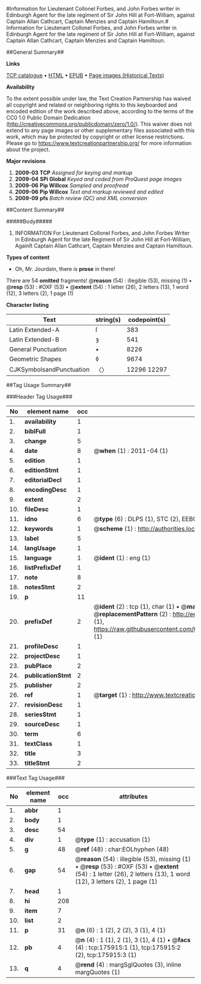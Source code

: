 #Information for Lieutenant Collonel Forbes, and John Forbes writer in Edinburgh Agent for the late regiment of Sir John Hill at Fort-William, against Captain Allan Cathcart, Captain Menzies and Captain Hamiltoun.#
Information for Lieutenant Collonel Forbes, and John Forbes writer in Edinburgh Agent for the late regiment of Sir John Hill at Fort-William, against Captain Allan Cathcart, Captain Menzies and Captain Hamiltoun.

##General Summary##

**Links**

[TCP catalogue](http://www.ota.ox.ac.uk/tcp/)  • 
[HTML](http://tei.it.ox.ac.uk/tcp/Texts-HTML/free/B03/B03780.html)  • 
[EPUB](http://tei.it.ox.ac.uk/tcp/Texts-EPUB/free/B03/B03780.epub) • 
[Page images (Historical Texts)](https://historicaltexts.jisc.ac.uk/eebo-52614712e)

**Availability**

To the extent possible under law, the Text Creation Partnership has waived all copyright and related or neighboring rights to this keyboarded and encoded edition of the work described above, according to the terms of the CC0 1.0 Public Domain Dedication (http://creativecommons.org/publicdomain/zero/1.0/). This waiver does not extend to any page images or other supplementary files associated with this work, which may be protected by copyright or other license restrictions. Please go to https://www.textcreationpartnership.org/ for more information about the project.

**Major revisions**

1. __2009-03__ __TCP__ *Assigned for keying and markup*
1. __2009-04__ __SPi Global__ *Keyed and coded from ProQuest page images*
1. __2009-06__ __Pip Willcox__ *Sampled and proofread*
1. __2009-06__ __Pip Willcox__ *Text and markup reviewed and edited*
1. __2009-09__ __pfs__ *Batch review (QC) and XML conversion*

##Content Summary##

#####Body#####

1. INFORMATION For Lieutenant Collonel Forbes, and John Forbes Writer in Edinburgh Agent for the late Regiment of Sir John Hill at Fort-William, Againſt Captain Allan Cathcart, Captain Menzies and Captain Hamiltoun.

**Types of content**

  * Oh, Mr. Jourdain, there is **prose** in there!

There are 54 **omitted** fragments! 
 @__reason__ (54) : illegible (53), missing (1)  •  @__resp__ (53) : #OXF (53)  •  @__extent__ (54) : 1 letter (26), 2 letters (13), 1 word (12), 3 letters (2), 1 page (1)

**Character listing**


|Text|string(s)|codepoint(s)|
|---|---|---|
|Latin Extended-A|ſ|383|
|Latin Extended-B|ȝ|541|
|General Punctuation|•|8226|
|Geometric Shapes|◊|9674|
|CJKSymbolsandPunctuation|〈〉|12296 12297|

##Tag Usage Summary##

###Header Tag Usage###

|No|element name|occ|attributes|
|---|---|---|---|
|1.|__availability__|1||
|2.|__biblFull__|1||
|3.|__change__|5||
|4.|__date__|8| @__when__ (1) : 2011-04 (1)|
|5.|__edition__|1||
|6.|__editionStmt__|1||
|7.|__editorialDecl__|1||
|8.|__encodingDesc__|1||
|9.|__extent__|2||
|10.|__fileDesc__|1||
|11.|__idno__|6| @__type__ (6) : DLPS (1), STC (2), EEBO-CITATION (1), OCLC (1), VID (1)|
|12.|__keywords__|1| @__scheme__ (1) : http://authorities.loc.gov/ (1)|
|13.|__label__|5||
|14.|__langUsage__|1||
|15.|__language__|1| @__ident__ (1) : eng (1)|
|16.|__listPrefixDef__|1||
|17.|__note__|8||
|18.|__notesStmt__|2||
|19.|__p__|11||
|20.|__prefixDef__|2| @__ident__ (2) : tcp (1), char (1)  •  @__matchPattern__ (2) : ([0-9\-]+):([0-9IVX]+) (1), (.+) (1)  •  @__replacementPattern__ (2) : http://eebo.chadwyck.com/downloadtiff?vid=$1&page=$2 (1), https://raw.githubusercontent.com/textcreationpartnership/Texts/master/tcpchars.xml#$1 (1)|
|21.|__profileDesc__|1||
|22.|__projectDesc__|1||
|23.|__pubPlace__|2||
|24.|__publicationStmt__|2||
|25.|__publisher__|2||
|26.|__ref__|1| @__target__ (1) : http://www.textcreationpartnership.org/docs/. (1)|
|27.|__revisionDesc__|1||
|28.|__seriesStmt__|1||
|29.|__sourceDesc__|1||
|30.|__term__|6||
|31.|__textClass__|1||
|32.|__title__|3||
|33.|__titleStmt__|2||


###Text Tag Usage###

|No|element name|occ|attributes|
|---|---|---|---|
|1.|__abbr__|1||
|2.|__body__|1||
|3.|__desc__|54||
|4.|__div__|1| @__type__ (1) : accusation (1)|
|5.|__g__|48| @__ref__ (48) : char:EOLhyphen (48)|
|6.|__gap__|54| @__reason__ (54) : illegible (53), missing (1)  •  @__resp__ (53) : #OXF (53)  •  @__extent__ (54) : 1 letter (26), 2 letters (13), 1 word (12), 3 letters (2), 1 page (1)|
|7.|__head__|1||
|8.|__hi__|208||
|9.|__item__|7||
|10.|__list__|2||
|11.|__p__|31| @__n__ (6) : 1 (2), 2 (2), 3 (1), 4 (1)|
|12.|__pb__|4| @__n__ (4) : 1 (1), 2 (1), 3 (1), 4 (1)  •  @__facs__ (4) : tcp:175915:1 (1), tcp:175915:2 (2), tcp:175915:3 (1)|
|13.|__q__|4| @__rend__ (4) : margSglQuotes (3), inline margQuotes (1)|

